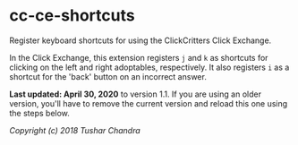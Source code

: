 # cc-ce-shortcuts

Register keyboard shortcuts for using the ClickCritters Click Exchange.

In the Click Exchange, this extension registers `j` and `k` as shortcuts for clicking on the left and right adoptables, respectively. It also registers `i` as a shortcut for the 'back' button on an incorrect answer.

**Last updated: April 30, 2020** to version 1.1. If you are using an older version, you'll have to remove the current version and reload this one using the steps below.

_Copyright (c) 2018 Tushar Chandra_
